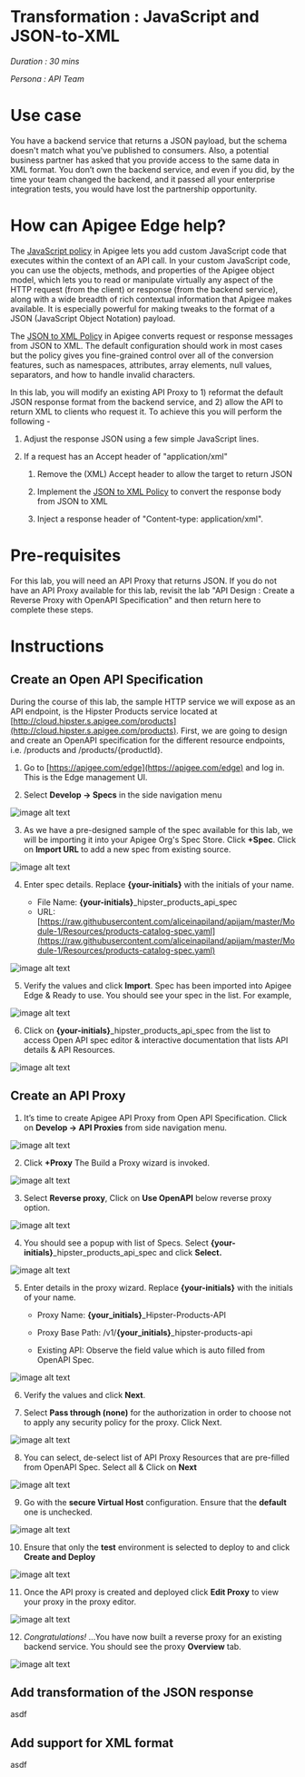 # Transformation : JavaScript and JSON-to-XML 

*Duration : 30 mins*

*Persona : API Team*

# Use case

You have a backend service that returns a JSON payload, but the schema doesn't match what you've published to consumers. Also, a potential business partner has asked that you provide access to the same data in XML format. You don’t own the backend service, and even if you did, by the time your team changed the backend, and it passed all your enterprise integration tests, you would have lost the partnership opportunity.

# How can Apigee Edge help?

The [JavaScript policy](https://docs.apigee.com/api-platform/reference/policies/javascript-policy) in Apigee lets you add custom JavaScript code that executes within the context of an API call. In your custom JavaScript code, you can use the objects, methods, and properties of the Apigee object model, which lets you to read or manipulate virtually any aspect of the HTTP request (from the client) or response (from the backend service), along with a wide breadth of rich contextual information that Apigee makes available. It is especially powerful for making tweaks to the format of a JSON (JavaScript Object Notation) payload.

The [JSON to XML Policy](http://docs.apigee.com/api-services/reference/json-xml-policy) in Apigee converts request or response messages from JSON to XML.  The default configuration should work in most cases but the policy gives you fine-grained control over all of the conversion features, such as namespaces, attributes, array elements, null values, separators, and how to handle invalid characters.

In this lab, you will modify an existing API Proxy to 1) reformat the default JSON response format from the backend service, and 2) allow the API to return XML to clients who request it.  To achieve this you will perform the following -

1. Adjust the response JSON using a few simple JavaScript lines.

2. If a request has an Accept header of "application/xml"

    1. Remove the (XML) Accept header to allow the target to return JSON

    2. Implement the [JSON to XML Policy](http://docs.apigee.com/api-services/reference/json-xml-policy) to convert the response body from JSON to XML

    3. Inject a response header of "Content-type: application/xml".

# Pre-requisites

For this lab, you will need an API Proxy that returns JSON.  If you do not have an API Proxy available for this lab, revisit the lab "API Design : Create a Reverse Proxy with OpenAPI Specification" and then return here to complete these steps.

# Instructions

## Create an Open API Specification

During the course of this lab, the sample HTTP service we will expose as an API endpoint, is the Hipster Products service located at [http://cloud.hipster.s.apigee.com/products](http://cloud.hipster.s.apigee.com/products).
First, we are going to design and create an OpenAPI specification for the different resource endpoints, i.e. /products and /products/{productId}. 

1. Go to [https://apigee.com/edge](https://apigee.com/edge) and log in. This is the Edge management UI. 

2. Select **Develop → Specs** in the side navigation menu

![image alt text](https://github.com/apigee/apijam/raw/master/Module-1/Labs/Lab%201/media/image_0.png)

3. As we have a pre-designed sample of the spec available for this lab, we will be importing it into your Apigee Org's Spec Store. Click **+Spec**. Click on **Import URL** to add a new spec from existing source.

![image alt text](https://github.com/apigee/apijam/raw/master/Module-1/Labs/Lab%201/media/image_1.png)

4. Enter spec details. Replace **{your-initials}** with the initials of your name.

   * File Name: **{your-initials}**_hipster_products_api_spec
   * URL: [https://raw.githubusercontent.com/aliceinapiland/apijam/master/Module-1/Resources/products-catalog-spec.yaml](https://raw.githubusercontent.com/aliceinapiland/apijam/master/Module-1/Resources/products-catalog-spec.yaml)

![image alt text](https://github.com/apigee/apijam/raw/master/Module-1/Labs/Lab%201/media/image_2.png)

5. Verify the values and click **Import**. Spec has been imported into Apigee Edge & Ready to use. You should see your spec in the list. For example,

![image alt text](https://github.com/apigee/apijam/raw/master/Module-1/Labs/Lab%201/media/image_3.png)

6. Click on **{your-initials}**\_hipster_products_api_spec from the list to access Open API spec editor & interactive documentation that lists API details & API Resources.

![image alt text](https://github.com/apigee/apijam/raw/master/Module-1/Labs/Lab%201/media/image_4.png)

## Create an API Proxy

1. It’s time to create Apigee API Proxy from Open API Specification. Click on **Develop → API Proxies** from side navigation menu.

![image alt text](https://github.com/apigee/apijam/raw/master/Module-1/Labs/Lab%201/media/image_5.png)

2. Click **+Proxy** The Build a Proxy wizard is invoked. 

![image alt text](https://github.com/apigee/apijam/raw/master/Module-1/Labs/Lab%201/media/image_6.png)

3. Select **Reverse proxy**, Click on **Use OpenAPI** below reverse proxy option.

![image alt text](https://github.com/apigee/apijam/raw/master/Module-1/Labs/Lab%201/media/image_7.png)

4. You should see a popup with list of Specs. Select **{your-initials}**\_hipster_products_api_spec and click **Select.** 

![image alt text](https://github.com/apigee/apijam/raw/master/Module-1/Labs/Lab%201/media/image_8.png)

5. Enter details in the proxy wizard. Replace **{your-initials}** with the initials of your name. 

    * Proxy Name: **{your_initials}**\_Hipster-Products-API

    * Proxy Base Path: /v1/**{your_initials}**\_hipster-products-api

    * Existing API: Observe the field value which is auto filled from OpenAPI Spec.

![image alt text](https://github.com/apigee/apijam/raw/master/Module-1/Labs/Lab%201/media/image_10.png)

6. Verify the values and click **Next**.

7. Select **Pass through (none)** for the authorization in order to choose not to apply any security policy for the proxy. Click Next. 

![image alt text](https://github.com/apigee/apijam/raw/master/Module-1/Labs/Lab%201/media/image_12.png)

8. You can select, de-select list of API Proxy Resources that are pre-filled from OpenAPI Spec. Select all & Click on **Next**

![image alt text](https://github.com/apigee/apijam/raw/master/Module-1/Labs/Lab%201/media/image_11.png)

9. Go with the **secure Virtual Host** configuration. Ensure that the **default** one is unchecked.

![image alt text](https://github.com/apigee/apijam/raw/master/Module-1/Labs/Lab%201/media/image_13.png)

10. Ensure that only the **test** environment is selected to deploy to and click **Create and Deploy** 

![image alt text](https://github.com/apigee/apijam/raw/master/Module-1/Labs/Lab%201/media/image_14.png)

11. Once the API proxy is created and deployed click **Edit Proxy** to view your proxy in the proxy editor. 

![image alt text](https://github.com/apigee/apijam/raw/master/Module-1/Labs/Lab%201/media/image_15.png)

12. *Congratulations!* ...You have now built a reverse proxy for an existing backend service. You should see the proxy **Overview** tab.

![image alt text](https://github.com/apigee/apijam/raw/master/Module-1/Labs/Lab%201/media/image_16.png)

## Add transformation of the JSON response

asdf

## Add support for XML format

asdf